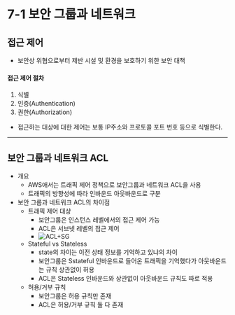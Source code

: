 # 7-1 보안 그룹과 네트워크

## 접근 제어
- 보안상 위협으로부터 제반 시설 및 환경을 보호하기 위한 보안 대책

#### 접근 제어 절차
1. 식별
2. 인증(Authentication)
3. 권한(Authorization)
- 접근하는 대상에 대한 제어는 보통 IP주소와 프로토콜 포트 번호 등으로 식별한다.

---

## 보안 그룹과 네트워크 ACL
- 개요
    - AWS애서는 트래픽 제어 정책으로 보안그룹과 네트워크 ACL을 사용
    - 트래픽의 방향성에 따라 인바운드 아웃바운드로 구분
- 보안 그룹과 네트워크 ACL의 차이점
    - 트래픽 제어 대상
        - 보안그룹은 인스턴스 레벨에서의 접근 제어 가능
        - ACL은 서브넷 레벨의 접근 제어
        - ![ACL+SG](https://blog.kakaocdn.net/dn/rkKfL/btq2noToejm/uUneHU6Ch4r4CP31ZBuSz0/img.png)
    - Stateful vs Stateless
        - state의 차이는 이전 상태 정보를 기억하고 있냐의 차이
        - 보안그룹은 Sstateful 인바운드로 들어온 트래픽을 기억했다가 아웃바운드는 규칙 상관없이 허용
        - ACL은 Stateless 인바운드와 상관없이 아웃바운드 규칙도 따로 적용
    - 허용/거부 규칙
        - 보안그룹은 허용 규칙만 존재
        - ACL은 허용/거부 규칙 둘 다 존재



